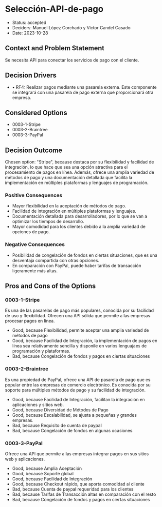 # Selección-API-de-pago

* Status: accepted
* Deciders: Manuel López Corchado y Víctor Candel Casado
* Date: 2023-10-28

## Context and Problem Statement

Se necesita API para conectar los servicios de pago con el cliente.

## Decision Drivers

* •	RF4: Realizar pagos mediante una pasarela externa. Este componente se integrará con una pasarela de pago externa que proporcionará otra empresa.

## Considered Options

* 0003-1-Stripe
* 0003-2-Braintree
* 0003-3-PayPal

## Decision Outcome

Chosen option: "Stripe", because destaca por su flexibilidad y facilidad de integración, lo que hace que sea una opción atractiva para el procesamiento de pagos en línea. Además, ofrece una amplia variedad de métodos de pago y una documentación detallada que facilita la implementación en múltiples plataformas y lenguajes de programación.

### Positive Consequences

* Mayor flexibilidad en la aceptación de métodos de pago.
* Facilidad de integración en múltiples plataformas y lenguajes.
* Documentación detallada para desarrolladores, por lo que se van a optimizar los tiempos de desarrollo.
* Mayor comodidad para los clientes debido a la amplia variedad de opciones de pago.

### Negative Consequences

* Posibilidad de congelación de fondos en ciertas situaciones, que es una desventaja compartida con otras opciones.
* En comparación con PayPal, puede haber tarifas de transacción ligeramente más altas.

## Pros and Cons of the Options

### 0003-1-Stripe

Es una de las pasarelas de pago más populares, conocida por su facilidad de uso y flexibilidad. Ofrecen una API sólida que permite a las empresas procesar pagos en línea.

* Good, because Flexibilidad, permite aceptar una amplia variedad de métodos de pago
* Good, because Facilidad de Integración, la implementación de pagos en línea sea relativamente sencilla y disponile en varios lenguajaes de programación  y plataformas.
* Bad, because Congelación de fondos y pagos en ciertas situaciones

### 0003-2-Braintree

Es una propiedad de PayPal, ofrece una API de pasarela de pago que es popular entre las empresas de comercio electrónico. Es conocida por su soporte para múltiples métodos de pago y su facilidad de integración.

* Good, because Facilidad de Integración, facilitan la integración en aplicaciones y sitios web.
* Good, because Diversidad de Métodos de Pago
* Good, because Escalabilidad, se ajusta a pequeñas y grandes empresas.
* Bad, because Requisito de cuenta de paypal
* Bad, because Congelación de fondos en algunas ocasiones

### 0003-3-PayPal

Ofrece una API que permite a las empresas integrar pagos en sus sitios web y aplicaciones.

* Good, because Amplia Aceptación
* Good, because Soporte global
* Good, because Facilidad de Integración
* Good, because Checkout rápido, que aporta comodidad al cliente
* Bad, because Cuenta de paypal requeridad para los clientes
* Bad, because Tarifas de Transacción altas en comparación con el resto
* Bad, because Congelación de fondos y pagos en ciertas situaciones
